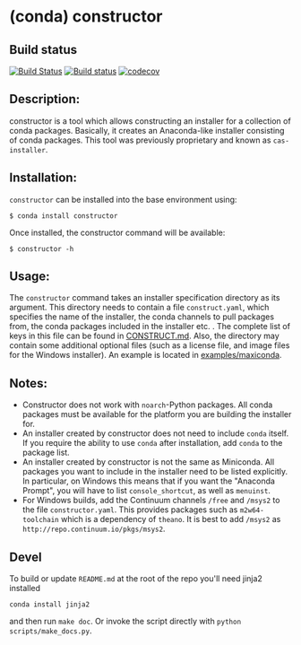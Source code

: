 # (conda) constructor


## Build status

[![Build Status](https://travis-ci.org/conda/constructor.svg?branch=master)](https://travis-ci.org/conda/constructor)
[![Build status](https://ci.appveyor.com/api/projects/status/cxf565h1rh3v0kaq?svg=true)](https://ci.appveyor.com/project/ContinuumAnalyticsFOSS/constructor)
[![codecov](https://codecov.io/gh/conda/constructor/branch/master/graph/badge.svg)](https://codecov.io/gh/conda/constructor)

## Description:

constructor is a tool which allows constructing an installer for
a collection of conda packages.  Basically, it creates an Anaconda-like
installer consisting of conda packages.   This tool was previously
proprietary and known as `cas-installer`.


## Installation:

`constructor` can be installed into the base environment using:

    $ conda install constructor

Once installed, the constructor command will be available:

    $ constructor -h


## Usage:

The `constructor` command takes an installer specification directory as its
argument.  This directory needs to contain a file `construct.yaml`,
which specifies the name of the installer, the conda channels to
pull packages from, the conda packages included in the installer etc. .
The complete list of keys in this file can be
found in <a href="./CONSTRUCT.md">CONSTRUCT.md</a>.
Also, the directory may contain some additional optional files (such as a
license file, and image files for the Windows installer).
An example is located
in <a href="./examples/maxiconda">examples/maxiconda</a>.


## Notes:

  * Constructor does not work with `noarch`-Python packages.
    All conda packages must be available for the platform you are
    building the installer for.
  * An installer created by constructor does not need to include `conda`
    itself.  If you require the ability to use `conda` after installation,
    add `conda` to the package list.
  * An installer created by constructor is not the same as Miniconda.  All
    packages you want to include in the installer need to be listed
    explicitly.
    In particular, on Windows this means that if you want the "Anaconda
    Prompt", you will have to list `console_shortcut`, as well as `menuinst`.
  * For Windows builds, add the Continuum channels `/free` and `/msys2`
    to the file `constructor.yaml`. This provides packages such as
    `m2w64-toolchain` which is a dependency of `theano`. It is best to
    add `/msys2` as `http://repo.continuum.io/pkgs/msys2`.


## Devel

To build or update ``README.md`` at the root of the repo you'll need jinja2 installed

```
conda install jinja2
```

and then run ``make doc``. Or invoke the script directly with ``python scripts/make_docs.py``.